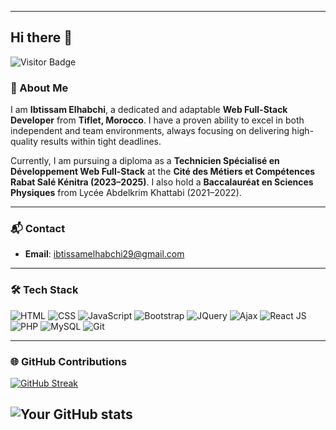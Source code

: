 
---

## Hi there 👋  

![Visitor Badge](https://komarev.com/ghpvc/?username=elhabchibtissam1&color=green)  

### 🚀 About Me  

I am **Ibtissam Elhabchi**, a dedicated and adaptable **Web Full-Stack Developer** from **Tiflet, Morocco**. I have a proven ability to excel in both independent and team environments, always focusing on delivering high-quality results within tight deadlines.  

Currently, I am pursuing a diploma as a **Technicien Spécialisé en Développement Web Full-Stack** at the **Cité des Métiers et Compétences Rabat Salé Kénitra (2023–2025)**. I also hold a **Baccalauréat en Sciences Physiques** from Lycée Abdelkrim Khattabi (2021–2022).  

---
### 📬 Contact  

- **Email**: ibtissamelhabchi29@gmail.com  

---

### 🛠️ Tech Stack  

<p>
<img alt="HTML" src="https://img.shields.io/badge/-HTML-E34F26?style=flat-square&logo=html5&logoColor=white" />
<img alt="CSS" src="https://img.shields.io/badge/-CSS-1572B6?style=flat-square&logo=css3&logoColor=white" />
<img alt="JavaScript" src="https://img.shields.io/badge/-JavaScript-F7DF1C?style=flat-square&logo=javascript&logoColor=black" />
<img alt="Bootstrap" src="https://img.shields.io/badge/-Bootstrap-7953B3?style=flat-square&logo=bootstrap&logoColor=white" />
<img alt="JQuery" src="https://img.shields.io/badge/-jQuery-0769AD?style=flat-square&logo=jquery&logoColor=white" />
<img alt="Ajax" src="https://img.shields.io/badge/-Ajax-4B8BBE?style=flat-square&logo=ajax&logoColor=white" />
<img alt="React JS" src="https://img.shields.io/badge/-React%20JS-61DAFB?style=flat-square&logo=react&logoColor=black" />
<img alt="PHP" src="https://img.shields.io/badge/-PHP-777BB4?style=flat-square&logo=php&logoColor=white" />
<img alt="MySQL" src="https://img.shields.io/badge/-MySQL-4479A1?style=flat-square&logo=mysql&logoColor=white" />
<img alt="Git" src="https://img.shields.io/badge/-Git-F05032?style=flat-square&logo=git&logoColor=white" />
</p>  


---



### 🌐 GitHub Contributions  

[![GitHub Streak](https://github-readme-streak-stats.herokuapp.com?user=elhabchibtissam&theme=light&ring=fb4362&file=fb4362&currStreakNum=fb4362&currStreakLabel=fb4362&hide_border=true)](https://git.io/streak-stats)  


![Your GitHub stats](https://github-readme-stats.vercel.app/api?username=elhabchibtissam&hide_border=true&show_icons=true&bg_color=ffffff&title_color=000000&icon_color=007ACC&text_color=000000)  
---


